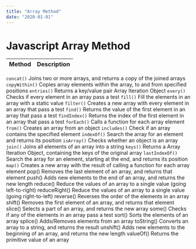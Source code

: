 ```yaml
---
title: "Array Method"
date: "2020-01-01"
---
```


# Javascript Array Method

| Method | Description |
| ----------- | ----------- |
`concat()` 	Joins two or more arrays, and returns a copy of the joined arrays
`copyWithin()` 	Copies array elements within the array, to and from specified positions
`entries()` 	Returns a key/value pair Array Iteration Object
`every()` 	Checks if every element in an array pass a test
`fill()` 	Fill the elements in an array with a static value
`filter()` 	Creates a new array with every element in an array that pass a test
`find()` 	Returns the value of the first element in an array that pass a test
`findIndex()` 	Returns the index of the first element in an array that pass a test
`forEach()` 	Calls a function for each array element
`from()` 	Creates an array from an object
`includes()` 	Check if an array contains the specified element
`indexOf()` 	Search the array for an element and returns its position
`isArray()` 	Checks whether an object is an array
`join()` 	Joins all elements of an array into a string
`keys()` 	Returns a Array Iteration Object, containing the keys of the original array
`lastIndexOf()` 	Search the array for an element, starting at the end, and returns its position
`map()` 	Creates a new array with the result of calling a function for each array element
pop() 	Removes the last element of an array, and returns that element
push() 	Adds new elements to the end of an array, and returns the new length
reduce() 	Reduce the values of an array to a single value (going left-to-right)
reduceRight() 	Reduce the values of an array to a single value (going right-to-left)
reverse() 	Reverses the order of the elements in an array
shift() 	Removes the first element of an array, and returns that element
slice() 	Selects a part of an array, and returns the new array
some() 	Checks if any of the elements in an array pass a test
sort() 	Sorts the elements of an array
splice() 	Adds/Removes elements from an array
toString() 	Converts an array to a string, and returns the result
unshift() 	Adds new elements to the beginning of an array, and returns the new length
valueOf() 	Returns the primitive value of an array